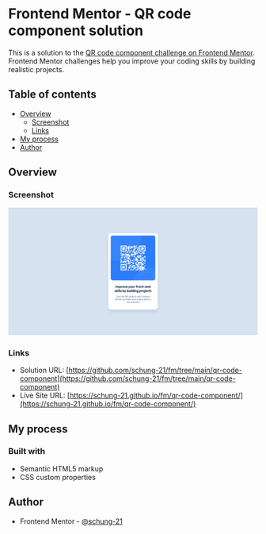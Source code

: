 # Frontend Mentor - QR code component solution

This is a solution to the [QR code component challenge on Frontend Mentor](https://www.frontendmentor.io/challenges/qr-code-component-iux_sIO_H). Frontend Mentor challenges help you improve your coding skills by building realistic projects. 

## Table of contents

- [Overview](#overview)
  - [Screenshot](#screenshot)
  - [Links](#links)
- [My process](#my-process)
- [Author](#author)

## Overview

### Screenshot

![](./screenshot.png)

### Links

- Solution URL: [https://github.com/schung-21/fm/tree/main/qr-code-component](https://github.com/schung-21/fm/tree/main/qr-code-component)
- Live Site URL: [https://schung-21.github.io/fm/qr-code-component/](https://schung-21.github.io/fm/qr-code-component/)

## My process

### Built with

- Semantic HTML5 markup
- CSS custom properties

## Author

- Frontend Mentor - [@schung-21](https://www.frontendmentor.io/profile/schung-21)